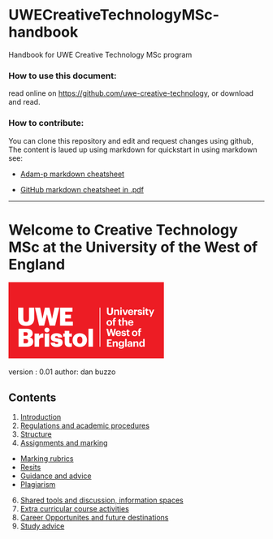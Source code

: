 # UWECreativeTechnologyMSc-handbook
Handbook for UWE Creative Technology MSc program

 ### How to use this document:
 read online on https://github.com/uwe-creative-technology, or download and read.

 ### How to contribute:
 You can clone this repository and edit and request changes using github,
The content is laued up using markdown for quickstart in using markdown see:
 * [Adam-p markdown cheatsheet](https://github.com/adam-p/markdown-here/wiki/Markdown-Cheatsheet)

 * [GitHub markdown cheatsheet in .pdf](https://guides.github.com/pdfs/markdown-cheatsheet-online.pdf)


----

# Welcome to Creative Technology MSc at the University of the West of England

![alt text][UWElogo]

[UWElogo]: /images/UWE_Bristol_logo.svg "UWE Bristol Logo"
version : 0.01
author: dan buzzo
## Contents
1. [Introduction](introduction.md)
3. [Regulations and academic procedures](regulations.md)
4. [Structure](structure.md)
5. [Assignments and marking](assignments.md)
 * [Marking rubrics](assignments.md#marking-rubrics)
 * [Resits](assignments.md#resits)
 * [Guidance and advice](assignments.md#guidance-and-advice)
 * [Plagiarism](assignments.md#plagiarism)
6. [Shared tools and discussion, information spaces](shared-resources.md)
6. [Extra curricular course activities](extra-curricular.md)
7. [Career Opportunites and future destinations](careers.md)
8. [Study advice](study-advice.md)
